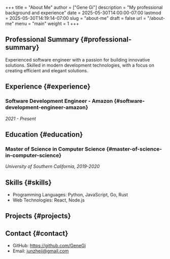 +++
title = "About Me"
author = ["Gene Gi"]
description = "My professional background and experience"
date = 2025-05-30T14:00:00-07:00
lastmod = 2025-05-30T14:19:14-07:00
slug = "about-me"
draft = false
url = "/about-me"
menu = "main"
weight = 1
+++

## Professional Summary {#professional-summary}

Experienced software engineer with a passion for building innovative solutions. Skilled in modern development technologies, with a focus on creating efficient and elegant solutions.


## Experience {#experience}


### Software Development Engineer - Amazon {#software-development-engineer-amazon}

_2021 - Present_


## Education {#education}


### Master of Science in Computer Science {#master-of-science-in-computer-science}

_University of Southern California, 2019-2020_


## Skills {#skills}

-   Programming Languages: Python, JavaScript, Go, Rust
-   Web Technologies: React, Node.js


## Projects {#projects}


## Contact {#contact}

-   GitHub: <https://github.com/GeneGi>
-   Email: junzheji@gmail.com
